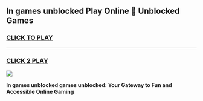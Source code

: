
## ln games unblocked Play Online 👋 Unblocked Games
<h3>
<a href="https://premium.freeplayer.one?title=ln_games_unblocked&ref=19F">CLICK TO PLAY</a></h3>
<hr>

<h3>
<a href="https://premium.freeplayer.one?title=ln_games_unblocked&ref=19F">CLICK 2 PLAY</a>
  
</h3>

<a href="https://premium.freeplayer.one?title=ln_games_unblocked&ref=19F"><img src="https://clearcache.store/games.png"></a>


**ln games unblocked games unblocked: Your Gateway to Fun and Accessible Online Gaming**
